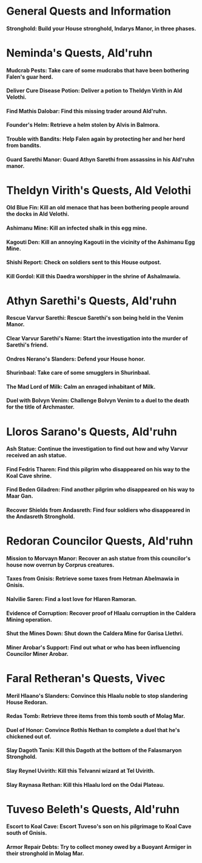 # General Quests and Information
#### Stronghold: Build your House stronghold, Indarys Manor, in three phases.

# Neminda's Quests, Ald'ruhn
#### Mudcrab Pests: Take care of some mudcrabs that have been bothering Falen's guar herd.
#### Deliver Cure Disease Potion: Deliver a potion to Theldyn Virith in Ald Velothi.
#### Find Mathis Dalobar: Find this missing trader around Ald'ruhn.
#### Founder's Helm: Retrieve a helm stolen by Alvis in Balmora.
#### Trouble with Bandits: Help Falen again by protecting her and her herd from bandits.
#### Guard Sarethi Manor: Guard Athyn Sarethi from assassins in his Ald'ruhn manor.

# Theldyn Virith's Quests, Ald Velothi
#### Old Blue Fin: Kill an old menace that has been bothering people around the docks in Ald Velothi.
#### Ashimanu Mine: Kill an infected shalk in this egg mine.
#### Kagouti Den: Kill an annoying Kagouti in the vicinity of the Ashimanu Egg Mine.
#### Shishi Report: Check on soldiers sent to this House outpost.
#### Kill Gordol: Kill this Daedra worshipper in the shrine of Ashalmawia.

# Athyn Sarethi's Quests, Ald'ruhn
#### Rescue Varvur Sarethi: Rescue Sarethi's son being held in the Venim Manor.
#### Clear Varvur Sarethi's Name: Start the investigation into the murder of Sarethi's friend.
#### Ondres Nerano's Slanders: Defend your House honor.
#### Shurinbaal: Take care of some smugglers in Shurinbaal.
#### The Mad Lord of Milk: Calm an enraged inhabitant of Milk.
#### Duel with Bolvyn Venim: Challenge Bolvyn Venim to a duel to the death for the title of Archmaster.

# Lloros Sarano's Quests, Ald'ruhn
#### Ash Statue: Continue the investigation to find out how and why Varvur received an ash statue.
#### Find Fedris Tharen: Find this pilgrim who disappeared on his way to the Koal Cave shrine.
#### Find Beden Giladren: Find another pilgrim who disappeared on his way to Maar Gan.
#### Recover Shields from Andasreth: Find four soldiers who disappeared in the Andasreth Stronghold.

# Redoran Councilor Quests, Ald'ruhn
#### Mission to Morvayn Manor: Recover an ash statue from this councilor's house now overrun by Corprus creatures.
#### Taxes from Gnisis: Retrieve some taxes from Hetman Abelmawia in Gnisis.
#### Nalvilie Saren: Find a lost love for Hlaren Ramoran.
#### Evidence of Corruption: Recover proof of Hlaalu corruption in the Caldera Mining operation.
#### Shut the Mines Down: Shut down the Caldera Mine for Garisa Llethri.
#### Miner Arobar's Support: Find out what or who has been influencing Councilor Miner Arobar.

# Faral Retheran's Quests, Vivec
#### Meril Hlaano's Slanders: Convince this Hlaalu noble to stop slandering House Redoran.
#### Redas Tomb: Retrieve three items from this tomb south of Molag Mar.
#### Duel of Honor: Convince Rothis Nethan to complete a duel that he's chickened out of.
#### Slay Dagoth Tanis: Kill this Dagoth at the bottom of the Falasmaryon Stronghold.
#### Slay Reynel Uvirith: Kill this Telvanni wizard at Tel Uvirith.
#### Slay Raynasa Rethan: Kill this Hlaalu lord on the Odai Plateau.

# Tuveso Beleth's Quests, Ald'ruhn
#### Escort to Koal Cave: Escort Tuveso's son on his pilgrimage to Koal Cave south of Gnisis.
#### Armor Repair Debts: Try to collect money owed by a Buoyant Armiger in their stronghold in Molag Mar.
